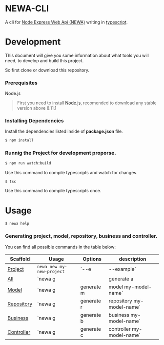 # NEWA-CLI

A cli for [Node Express Web Api (NEWA)](https://github.com/TalissonJunior/NodeExpressWebApi) writing in [typescript](https://www.typescriptlang.org/).

# Development

This document will give you some information about what tools you will need, to develop and build this project.

So first clone or download this repository.

### Prerequisites

Node.js 
 
>First you need to install [Node.js](https://nodejs.org/), recomended to download any stable version above 8.11.1


### Installing Dependencies

Install the dependencies listed inside of **package.json** file.

```sh
$ npm install 
```

### Runnig the Project for development proporse.


```sh
$ npm run watch:build
```

Use this command to compile typescripts and watch for changes. 

```sh
$ tsc
```

Use this command to compile typescripts once.

# Usage

```sh
$ newa help
```

### Generating project, model, repository, business and controller.

You can find all possible commands in the table below:

Scaffold  | Usage | Options | description
---       | ---   | ---     | ---
[Project](https://github.com/TalissonJunior/NodeExpressWebApi) | `newa new my-new-project`   |  `--e|--example` | `Creates a new blank project.`
[All]() | `newa g||generate a||all my-model-name` | `--t||--table my-table-name     --env||--environment my-environment` | ` Generates model, repository, business and controller, based on a model name.`
[Model]()           | `newa g|generate m|model my-model-name`  | `--t|--table my-table-name     --env|--environment my-environment` | `Generates a new model.`
[Repository]()     | `newa g|generate r|repository my-model-name` | `----` | ` Generates a new repository, based on a existent model.`
[Business]()     | `newa g|generate b|business my-model-name` | `----` | `Generates a new business, based on a existent model.` 
[Controller]()     | `newa g|generate c|controller my-model-name` | `----` | `Generates a new controller, based on a existent model.`
